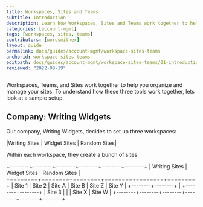 ```yaml
---
title: Workspaces, Sites and Teams
subtitle: Introduction
description: Learn how Workspaces, Sites and Teams work together to help you manage your sites.
categories: [account-mgmt]
tags: [workspaces, sites, teams]
contributors: [wordsmither]
layout: guide
permalink: docs/guides/account-mgmt/workspace-sites-teams
anchorid: workspace-sites-teams
editpath: docs/guides/account-mgmt/workspace-sites-teams/01-introduction.md
reviewed: "2022-09-19"
---
```


Workspaces, Teams, and Sites work together to help you organize and manage your sites.  To understand how these three tools work together, lets look at a sample setup.

## Company: Writing Widgets

Our company, Writing Widgets, decides to set up three workspaces:

|Writing Sites | Widget Sites | Random Sites|

Within each workspace, they create a bunch of sites

+--------+--------+--------+--------+--------+--------+
| Writing Sites   | Widget Sites    | Random Sites    |
+========+========+========+========+========+========+
| Site 1 | Site 2 | Site A | Site B | Site Z | Site Y |
+--------+--------+        |        +--------+--------+
| Site 3          |        |        | Site X | Site W |
+--------+--------+--------+--------+--------+--------+


